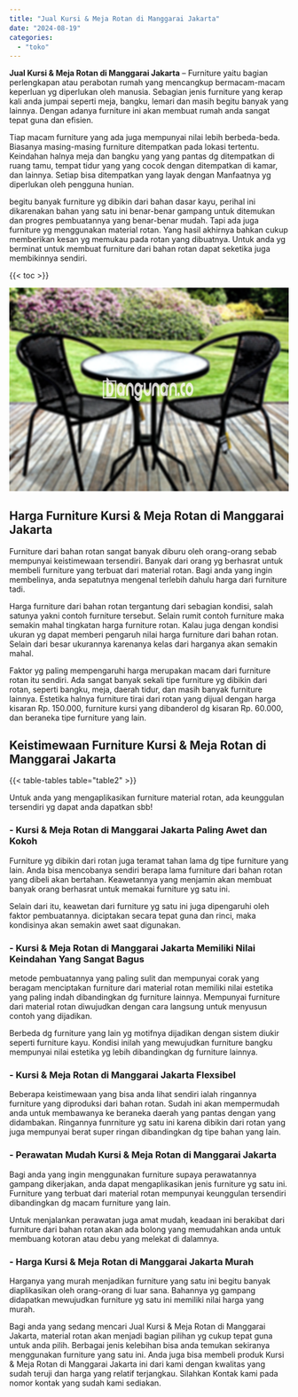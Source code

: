 ```yaml
---
title: "Jual Kursi & Meja Rotan di Manggarai Jakarta"
date: "2024-08-19"
categories: 
  - "toko"
---
```


**Jual Kursi & Meja Rotan di Manggarai Jakarta** – Furniture yaitu bagian perlengkapan atau perabotan rumah yang mencangkup bermacam-macam keperluan yg diperlukan oleh manusia. Sebagian jenis furniture yang kerap kali anda jumpai seperti meja, bangku, lemari dan masih begitu banyak yang lainnya. Dengan adanya furniture ini akan membuat rumah anda sangat tepat guna dan efisien.

Tiap macam furniture yang ada juga mempunyai nilai lebih berbeda-beda. Biasanya masing-masing furniture ditempatkan pada lokasi tertentu. Keindahan halnya meja dan bangku yang yang pantas dg ditempatkan di ruang tamu, tempat tidur yang yang cocok dengan ditempatkan di kamar, dan lainnya. Setiap bisa ditempatkan yang layak dengan Manfaatnya yg diperlukan oleh pengguna hunian.

begitu banyak furniture yg dibikin dari bahan dasar kayu, perihal ini dikarenakan bahan yang satu ini benar-benar gampang untuk ditemukan dan progres pembuatannya yang benar-benar mudah. Tapi ada juga furniture yg menggunakan material rotan. Yang hasil akhirnya bahkan cukup memberikan kesan yg memukau pada rotan yang dibuatnya. Untuk anda yg berminat untuk membuat furniture dari bahan rotan dapat seketika juga membikinnya sendiri.

{{< toc >}}

![Jual Kursi & Meja Rotan di Manggarai Jakarta](/images/kursi-meja-rotan-murah36.png)

## Harga Furniture Kursi & Meja Rotan di Manggarai Jakarta

Furniture dari bahan rotan sangat banyak diburu oleh orang-orang sebab mempunyai keistimewaan tersendiri. Banyak dari orang yg berhasrat untuk membeli furniture yang terbuat dari material rotan. Bagi anda yang ingin membelinya, anda sepatutnya mengenal terlebih dahulu harga dari furniture tadi.

Harga furniture dari bahan rotan tergantung dari sebagian kondisi, salah satunya yakni contoh furniture tersebut. Selain rumit contoh furniture maka semakin mahal tingkatan harga furniture rotan. Kalau juga dengan kondisi ukuran yg dapat memberi pengaruh nilai harga furniture dari bahan rotan. Selain dari besar ukurannya karenanya kelas dari harganya akan semakin mahal.

Faktor yg paling mempengaruhi harga merupakan macam dari furniture rotan itu sendiri. Ada sangat banyak sekali tipe furniture yg dibikin dari rotan, seperti bangku, meja, daerah tidur, dan masih banyak furniture lainnya. Estetika halnya furniture tirai dari rotan yang dijual dengan harga kisaran Rp. 150.000, furniture kursi yang dibanderol dg kisaran Rp. 60.000, dan beraneka tipe furniture yang lain.

## Keistimewaan Furniture Kursi & Meja Rotan di Manggarai Jakarta

{{< table-tables table="table2" >}}

Untuk anda yang mengaplikasikan furniture material rotan, ada keunggulan tersendiri yg dapat anda dapatkan sbb!

### \- Kursi & Meja Rotan di Manggarai Jakarta Paling Awet dan Kokoh

Furniture yg dibikin dari rotan juga teramat tahan lama dg tipe furniture yang lain. Anda bisa mencobanya sendiri berapa lama furniture dari bahan rotan yang dibeli akan bertahan. Keawetannya yang menjamin akan membuat banyak orang berhasrat untuk memakai furniture yg satu ini.

Selain dari itu, keawetan dari furniture yg satu ini juga dipengaruhi oleh faktor pembuatannya. diciptakan secara tepat guna dan rinci, maka kondisinya akan semakin awet saat digunakan.

### \- Kursi & Meja Rotan di Manggarai Jakarta Memiliki Nilai Keindahan Yang Sangat Bagus

metode pembuatannya yang paling sulit dan mempunyai corak yang beragam menciptakan furniture dari material rotan memiliki nilai estetika yang paling indah dibandingkan dg furniture lainnya. Mempunyai furniture dari material rotan diwujudkan dengan cara langsung untuk menyusun contoh yang dijadikan.

Berbeda dg furniture yang lain yg motifnya dijadikan dengan sistem diukir seperti furniture kayu. Kondisi inilah yang mewujudkan furniture bangku mempunyai nilai estetika yg lebih dibandingkan dg furniture lainnya.

### \- Kursi & Meja Rotan di Manggarai Jakarta Flexsibel

Beberapa keistimewaan yang bisa anda lihat sendiri ialah ringannya furniture yang diproduksi dari bahan rotan. Sudah ini akan mempermudah anda untuk membawanya ke beraneka daerah yang pantas dengan yang didambakan. Ringannya funrniture yg satu ini karena dibikin dari rotan yang juga mempunyai berat super ringan dibandingkan dg tipe bahan yang lain.

### \- Perawatan Mudah Kursi & Meja Rotan di Manggarai Jakarta

Bagi anda yang ingin menggunakan furniture supaya perawatannya gampang dikerjakan, anda dapat mengaplikasikan jenis furniture yg satu ini. Furniture yang terbuat dari material rotan mempunyai keunggulan tersendiri dibandingkan dg macam furniture yang lain.

Untuk menjalankan perawatan juga amat mudah, keadaan ini berakibat dari furniture dari bahan rotan akan ada bolong yang memudahkan anda untuk membuang kotoran atau debu yang melekat di dalamnya.

### \- Harga Kursi & Meja Rotan di Manggarai Jakarta Murah

Harganya yang murah menjadikan furniture yang satu ini begitu banyak diaplikasikan oleh orang-orang di luar sana. Bahannya yg gampang didapatkan mewujudkan furniture yg satu ini memiliki nilai harga yang murah.

Bagi anda yang sedang mencari Jual Kursi & Meja Rotan di Manggarai Jakarta, material rotan akan menjadi bagian pilihan yg cukup tepat guna untuk anda pilih. Berbagai jenis kelebihan bisa anda temukan sekiranya menggunakan furniture yang satu ini. Anda juga bisa membeli produk Kursi & Meja Rotan di Manggarai Jakarta ini dari kami dengan kwalitas yang sudah teruji dan harga yang relatif terjangkau. Silahkan Kontak kami pada nomor kontak yang sudah kami sediakan.
